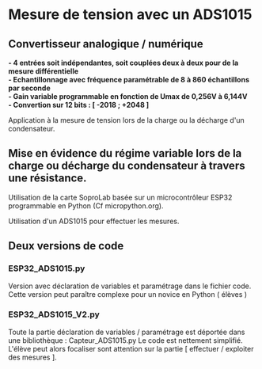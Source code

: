 # Mesure de tension avec un ADS1015
## Convertisseur analogique / numérique 
<strong> - 4 entrées soit indépendantes, soit couplées deux à deux pour de la mesure différentielle
<br /> - Echantillonnage avec fréquence paramétrable de 8 à 860 échantillons par seconde
<br /> - Gain variable programmable en fonction de Umax de 0,256V à 6,144V
<br /> - Convertion sur 12 bits : [ -2018 ; +2048 ]</strong>

Application à la mesure de tension lors de la charge ou la décharge d'un condensateur.

## Mise en évidence du régime variable lors de la charge ou décharge du condensateur à travers une résistance.

Utilisation de la carte SoproLab basée sur un microcontrôleur ESP32 programmable en Python (Cf micropython.org).

Utilisation d'un ADS1015 pour effectuer les mesures.

## Deux versions de code 

### ESP32_ADS1015.py
Version avec déclaration de variables et paramétrage dans le fichier code.
Cette version peut paraître complexe pour un novice en Python ( élèves )

### ESP32_ADS1015_V2.py
Toute la partie déclaration de variables / paramétrage est déportée dans une bibliothèque : Capteur_ADS1015.py
Le code est nettement simplifié.
L'élève peut alors focaliser sont attention sur la partie [ effectuer / exploiter des mesures ].
 
